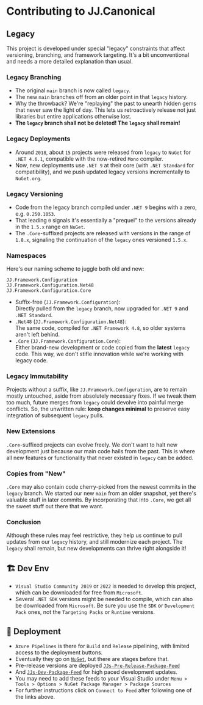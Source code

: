 ﻿Contributing to JJ.Canonical
============================

Legacy
------

This project is developed under special "legacy" constraints that affect versioning, branching, and framework targeting. It's a bit unconventional and needs a more detailed explanation than usual.

### Legacy Branching

- The original `main` branch is now called `legacy`.
- The new `main` branches off from an older point in that `legacy` history.
- Why the throwback? We're "replaying" the past to unearth hidden gems that never saw the light of day. This lets us retroactively release not just libraries but entire applications otherwise lost.
- __The `legacy` branch shall not be deleted! The `legacy` shall remain!__

### Legacy Deployments


- Around `2018`, about `15` projects were released from `legacy` to `NuGet` for `.NET 4.6.1`, compatible with the now-retired `Mono` compiler.
- Now, new deployments use `.NET 9` at their core (with `.NET Standard` for compatibility), and we push updated legacy versions incrementally to `NuGet.org`.

### Legacy Versioning


- Code from the legacy branch compiled under `.NET 9` begins with a zero, e.g. `0.250.1053`.
- That leading `0` signals it's essentially a "prequel" to the versions already in the `1.5.x` range on `NuGet`.
- The `.Core`-suffixed projects are released with versions in the range of `1.8.x`, signaling the continuation of the `legacy` ones versioned `1.5.x`.

### Namespaces

Here's our naming scheme to juggle both old and new:

```
JJ.Framework.Configuration
JJ.Framework.Configuration.Net48
JJ.Framework.Configuration.Core
```

- Suffix-free (`JJ.Framework.Configuration`):  
  Directly pulled from the `legacy` branch, now upgraded for `.NET 9` and `.NET Standard`.
- `.Net48` (`JJ.Framework.Configuration.Net48`):  
  The same code, compiled for `.NET Framework 4.8`, so older systems aren't left behind.
- `.Core` (`JJ.Framework.Configuration.Core`):  
  Either brand-new development or code copied from the __latest__ `legacy` code. This way, we don't stifle innovation while we're working with legacy code.

### Legacy Immutability

Projects without a suffix, like `JJ.Framework.Configuration`, are to remain mostly untouched, aside from absolutely necessary fixes. If we tweak them too much, future merges from `legacy` could devolve into painful merge conflicts. So, the unwritten rule: __keep changes minimal__ to preserve easy integration of subsequent `legacy` pulls.

### New Extensions

`.Core`-suffixed projects can evolve freely. We don't want to halt new development just because our main code hails from the past. This is where all new features or functionality that never existed in `legacy` can be added.

### Copies from "New"

`.Core` may also contain code cherry-picked from the newest commits in the `legacy` branch. We started our new `main` from an older snapshot, yet there's valuable stuff in later commits. By incorporating that into `.Core`, we get all the sweet stuff out there that we want.

### Conclusion

Although these rules may feel restrictive, they help us continue to pull updates from our `legacy` history, and still modernize each project. The `legacy` shall remain, but new developments can thrive right alongside it!

🏗️ Dev Env
-----------

- `Visual Studio Community 2019` or `2022` is needed to develop this project, which can be downloaded for free from `Microsoft`.
- Several `.NET SDK` versions might be needed to compile, which can also be downloaded from `Microsoft`. Be sure you use the `SDK` or `Development Pack` ones, not the `Targeting Packs` or `Runtime` versions.

🚀 Deployment
--------------

- `Azure Pipelines` is there for `Build` and `Release` pipelining, with limited access to the deployment buttons.
- Eventually they go on [`NuGet`](https://www.nuget.org/profiles/jjvanzon), but there are stages before that.
- Pre-release versions are deployed [`JJs-Pre-Release-Package-Feed`](
https://dev.azure.com/jjvanzon/JJs-Software/_artifacts/feed/JJs-Pre-Release-Package-Feed)
- And [`JJs-Dev-Package-Feed`](https://dev.azure.com/jjvanzon/JJs-Software/_artifacts/feed/JJs-Dev-Package-Feed) for high paced development updates.
- You may need to add these feeds to your Visual Studio under `Menu > Tools > Options > NuGet Package Manager > Package Sources`
- For further instructions click on `Connect to Feed` after following one of the links above.
